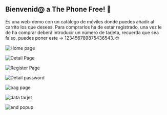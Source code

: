 ## Bienvenid@ a The Phone Free! 📱

Es una web-demo con un catálogo de móviles donde puedes añadir al carrito los que desees.
Para comprarlos ha de estar registrado, una vez le de ha comprar deberá introducir un número de tarjeta, recuerda que sea falso, puedes poner este -> 123456789875436543. 🤓

![Home page](https://res.cloudinary.com/dh9z8mk2j/image/upload/v1673050181/Other/Screenshot_2023-01-07_at_00.53.01_sxvuol.png)

![Detail Page](https://res.cloudinary.com/dh9z8mk2j/image/upload/v1673050717/Other/Screenshot_2023-01-07_at_01.11.57_nl2hvx.png)

![Register Page](https://res.cloudinary.com/dh9z8mk2j/image/upload/v1673050775/Other/Screenshot_2023-01-07_at_01.12.47_eipf82.png)

![Detail password](https://res.cloudinary.com/dh9z8mk2j/image/upload/v1673050813/Other/Screenshot_2023-01-07_at_01.13.41_ajvgki.png)

![bag page](https://res.cloudinary.com/dh9z8mk2j/image/upload/v1673050851/Other/Screenshot_2023-01-07_at_01.14.31_gacmbd.png)

![data tarjet](https://res.cloudinary.com/dh9z8mk2j/image/upload/v1673050877/Other/Screenshot_2023-01-07_at_01.14.43_yx3pmx.png)

![end popup](https://res.cloudinary.com/dh9z8mk2j/image/upload/v1673050924/Other/Screenshot_2023-01-07_at_01.15.29_fnwkqf.png)
